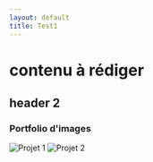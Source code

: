 ```yaml
---
layout: default
title: Test1
---
```


# contenu à rédiger

## header 2

### Portfolio d'images

<div class="portfolio-images">
    <img src="{{ '/assets/images/train.webp' | relative_url }}" alt="Projet 1">
    <img src="{{ '/assets/images/chat.webp' | relative_url }}" alt="Projet 2">
</div>
